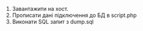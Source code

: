 1. Завантажити на хост.
2. Прописати дані підключення до БД в script.php
3. Виконати SQL запит з dump.sql
